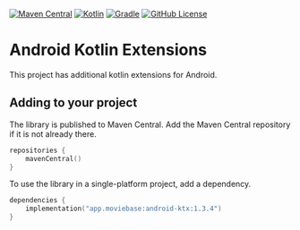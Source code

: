 [![Maven Central](https://img.shields.io/maven-central/v/app.moviebase/android-ktx?label=Maven%20Central)](https://search.maven.org/artifact/app.moviebase/android-ktx)
[![Kotlin](https://img.shields.io/badge/kotlin-1.5.0-blue.svg?logo=kotlin)](http://kotlinlang.org)
[![Gradle](https://img.shields.io/badge/Gradle-7-blue?style=flat)](https://gradle.org)
[![GitHub License](https://img.shields.io/badge/license-Apache%20License%202.0-blue.svg?style=flat)](http://www.apache.org/licenses/LICENSE-2.0)

# Android Kotlin Extensions
This project has additional kotlin extensions for Android.

## Adding to your project

The library is published to Maven Central. Add the Maven Central repository if it is not already there.

```kotlin
repositories {
    mavenCentral()
}
```

To use the library in a single-platform project, add a dependency.

```kotlin
dependencies {
    implementation("app.moviebase:android-ktx:1.3.4")
}
```
